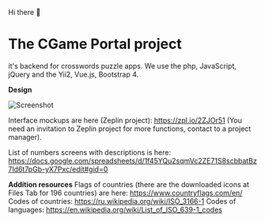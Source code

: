 Hi there :clap:
# The CGame Portal project
it's backend for crosswords puzzle apps. We use the php, JavaScript, jQuery and the Yii2, Vue.js, Bootstrap 4.

**Design**

![Screenshot](gaydukas/cgame-portal/images/1617097409755.png)

Interface mockups are here (Zeplin project): https://zpl.io/2ZJOr51 
(You need an invitation to Zeplin project for more functions, contact to a project manager).

List of numbers screens with descriptions is here: https://docs.google.com/spreadsheets/d/1f45YQu2sqmVc2ZE71S8scbbatBz7ld6t7pGb-yX7Pxc/edit#gid=0

**Addition resources**
Flags of countries (there are the downloaded icons at Files Tab for 196 countries) are here: https://www.countryflags.com/en/
Codes of countries: https://ru.wikipedia.org/wiki/ISO_3166-1
Codes of languages: https://en.wikipedia.org/wiki/List_of_ISO_639-1_codes
